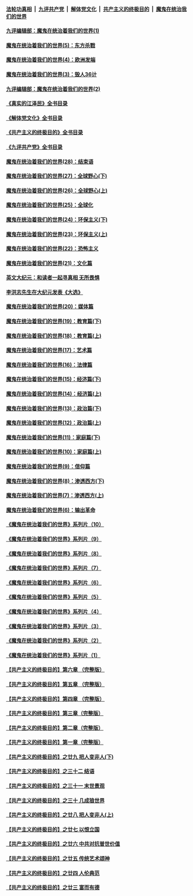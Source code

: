 ####  [法轮功真相](../../../../basic/blob/master/README.md?t=09220231) &nbsp;|&nbsp; [九评共产党](../../../../9ping.md/blob/master/README.md?t=09220231) &nbsp;|&nbsp; [解体党文化](../../../../jtdwh.md/blob/master/README.md?t=09220231)  &nbsp;|&nbsp; [共产主义的终极目的](../../../../gczydzjmd.md/blob/master/README.md?t=09220231) &nbsp;|&nbsp; [魔鬼在统治我们的世界](../../../../mgztzwmdsj.md/blob/master/README.md?t=09220231) 

#### [九评编辑部：魔鬼在统治着我们的世界(1)](../pages/nsc422/n10406825.md?t=09220231) 

#### [魔鬼在统治着我们的世界(5)：东方杀戮](../pages/nsc422/n10417707.md?t=09220231) 

#### [魔鬼在统治着我们的世界(4)：欧洲发端](../pages/nsc422/n10414890.md?t=09220231) 

#### [魔鬼在统治着我们的世界(3)：毁人36计](../pages/nsc422/n10411583.md?t=09220231) 

#### [九评编辑部：魔鬼在统治着我们的世界(2)](../pages/nsc422/n10410036.md?t=09220231) 

#### [《真实的江泽民》全书目录](../pages/nsc422/n13721399.md?t=09220231) 

#### [《解体党文化》全书目录](../pages/nsc422/n13721157.md?t=09220231) 

#### [《共产主义的终极目的》全书目录](../pages/nsc422/n13721048.md?t=09220231) 

#### [《九评共产党》全书目录](../pages/nsc422/n13708085.md?t=09220231) 

#### [魔鬼在统治着我们的世界(28)：结束语](../pages/nsc422/n10936246.md?t=09220231) 

#### [魔鬼在统治着我们的世界(27)：全球野心(下)](../pages/nsc422/n10928319.md?t=09220231) 

#### [魔鬼在统治着我们的世界(26)：全球野心(上)](../pages/nsc422/n10900318.md?t=09220231) 

#### [魔鬼在统治着我们的世界(25)：全球化](../pages/nsc422/n10788205.md?t=09220231) 

#### [魔鬼在统治着我们的世界(24)：环保主义(下)](../pages/nsc422/n10695307.md?t=09220231) 

#### [魔鬼在统治着我们的世界(23)：环保主义(上)](../pages/nsc422/n10688613.md?t=09220231) 

#### [魔鬼在统治着我们的世界(22)：恐怖主义](../pages/nsc422/n10614727.md?t=09220231) 

#### [魔鬼在统治着我们的世界(21)：文化篇](../pages/nsc422/n10597706.md?t=09220231) 

#### [英文大纪元：和读者一起寻真相 无所畏惧](../pages/nsc422/n12542027.md?t=09220231) 

#### [李洪志先生在大纪元发表《大选》](../pages/nsc422/n12534746.md?t=09220231) 

#### [魔鬼在统治着我们的世界(20)：媒体篇](../pages/nsc422/n10586579.md?t=09220231) 

#### [魔鬼在统治着我们的世界(19)：教育篇(下)](../pages/nsc422/n10564808.md?t=09220231) 

#### [魔鬼在统治着我们的世界(18)：教育篇(上)](../pages/nsc422/n10526970.md?t=09220231) 

#### [魔鬼在统治着我们的世界(17)：艺术篇](../pages/nsc422/n10499093.md?t=09220231) 

#### [魔鬼在统治着我们的世界(16)：法律篇](../pages/nsc422/n10485969.md?t=09220231) 

#### [魔鬼在统治着我们的世界(15)：经济篇(下)](../pages/nsc422/n10469975.md?t=09220231) 

#### [魔鬼在统治着我们的世界(14)：经济篇(上)](../pages/nsc422/n10457370.md?t=09220231) 

#### [魔鬼在统治着我们的世界(13)：政治篇(下)](../pages/nsc422/n10448270.md?t=09220231) 

#### [魔鬼在统治着我们的世界(12)：政治篇(上)](../pages/nsc422/n10444576.md?t=09220231) 

#### [魔鬼在统治着我们的世界(11)：家庭篇(下)](../pages/nsc422/n10440961.md?t=09220231) 

#### [魔鬼在统治着我们的世界(10)：家庭篇(上)](../pages/nsc422/n10435448.md?t=09220231) 

#### [魔鬼在统治着我们的世界(9)：信仰篇](../pages/nsc422/n10432159.md?t=09220231) 

#### [魔鬼在统治着我们的世界(8)：渗透西方(下)](../pages/nsc422/n10429603.md?t=09220231) 

#### [魔鬼在统治着我们的世界(7)：渗透西方(上)](../pages/nsc422/n10426013.md?t=09220231) 

#### [魔鬼在统治着我们的世界(6)：输出革命](../pages/nsc422/n10421536.md?t=09220231) 

#### [《魔鬼在统治着我们的世界》系列片（10）](../pages/nsc422/n12292670.md?t=09220231) 

#### [《魔鬼在统治着我们的世界》系列片（9）](../pages/nsc422/n12290859.md?t=09220231) 

#### [《魔鬼在统治着我们的世界》系列片（8）](../pages/nsc422/n12287445.md?t=09220231) 

#### [《魔鬼在统治着我们的世界》系列片（7）](../pages/nsc422/n12283425.md?t=09220231) 

#### [《魔鬼在统治着我们的世界》系列片（6）](../pages/nsc422/n12282314.md?t=09220231) 

#### [《魔鬼在统治着我们的世界》系列片（5）](../pages/nsc422/n12281419.md?t=09220231) 

#### [《魔鬼在统治着我们的世界》系列片（4）](../pages/nsc422/n12274024.md?t=09220231) 

#### [《魔鬼在统治着我们的世界》系列片（3）](../pages/nsc422/n12271322.md?t=09220231) 

#### [《魔鬼在统治着我们的世界》系列片（2）](../pages/nsc422/n12269049.md?t=09220231) 

#### [《魔鬼在统治着我们的世界》系列片（1）](../pages/nsc422/n12267575.md?t=09220231) 

#### [【共产主义的终极目的】第六章 （完整版）](../pages/nsc422/n11428913.md?t=09220231) 

#### [【共产主义的终极目的】第五章 （完整版）](../pages/nsc422/n11428912.md?t=09220231) 

#### [【共产主义的终极目的】第四章 （完整版）](../pages/nsc422/n11428907.md?t=09220231) 

#### [【共产主义的终极目的】第三章（完整版）](../pages/nsc422/n11428848.md?t=09220231) 

#### [【共产主义的终极目的】第二章（完整版）](../pages/nsc422/n11428831.md?t=09220231) 

#### [【共产主义的终极目的】第一章（完整版）](../pages/nsc422/n11417651.md?t=09220231) 

#### [【共产主义的终极目的】之廿九 把人变非人(下)](../pages/nsc422/n11344140.md?t=09220231) 

#### [【共产主义的终极目的】之三十二 结语](../pages/nsc422/n11360535.md?t=09220231) 

#### [【共产主义的终极目的】之三十一 末世景观](../pages/nsc422/n11351129.md?t=09220231) 

#### [【共产主义的终极目的】之三十 几成狼世界](../pages/nsc422/n11348280.md?t=09220231) 

#### [【共产主义的终极目的】之廿八 把人变非人(上)](../pages/nsc422/n11340492.md?t=09220231) 

#### [【共产主义的终极目的】之廿七 以恨立国](../pages/nsc422/n11336944.md?t=09220231) 

#### [【共产主义的终极目的】之廿六 中共对抗普世价值](../pages/nsc422/n11324785.md?t=09220231) 

#### [【共产主义的终极目的】之廿五 传统艺术颂神](../pages/nsc422/n11296396.md?t=09220231) 

#### [【共产主义的终极目的】之廿四 人伦典范](../pages/nsc422/n11296397.md?t=09220231) 

#### [【共产主义的终极目的】之廿三 富而有德](../pages/nsc422/n11283598.md?t=09220231) 

